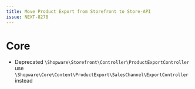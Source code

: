 ```yaml
---
title: Move Product Export from Storefront to Store-API
issue: NEXT-8278
---
```

# Core
* Deprecated `\Shopware\Storefront\Controller\ProductExportController` use `\Shopware\Core\Content\ProductExport\SalesChannel\ExportController` instead
